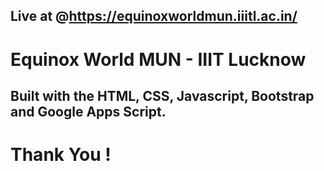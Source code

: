 ## Live at @https://equinoxworldmun.iiitl.ac.in/


# Equinox World MUN - IIIT Lucknow


## Built with the HTML, CSS, Javascript, Bootstrap and Google Apps Script.


# Thank You !
